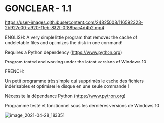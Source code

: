# GONCLEAR - 1.1

https://user-images.githubusercontent.com/24825008/116592323-2b927c00-a920-11eb-882f-0f88bac4d4b2.mp4

ENGLISH:
A very simple little program that removes the cache of undeletable files and optimizes the disk in one command! 

Requires a Python dependency (https://www.python.org)

Program tested and working under the latest versions of Windows 10

FRENCH:

Un petit programme très simple qui supprimés le cache des fichiers indérisables et optimiser le disque en une seule commande ! 

Nécessite la dépendance Python (https://www.python.org)

Programme testé et fonctionnel sous les dernières versions de Windows 10

![image_2021-04-28_183351](https://user-images.githubusercontent.com/24825008/116439853-47c6e800-a850-11eb-89d9-9efd9ce29b4b.png)
